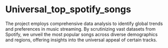 # Universal_top_spotify_songs
The project employs comprehensive data analysis to identify global trends and preferences in music  streaming. By scrutinizing vast datasets from Spotify, we unveil the most popular songs across diverse  demographics and regions, offering insights into the universal appeal of certain tracks.

